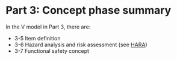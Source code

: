 # Part 3: Concept phase summary

In the V model in Part 3,  there are:

* 3-5 Item definition
* 3-6 Hazard analysis and risk assessment \(see [HARA](https://app.gitbook.com/@lingqiao/s/iso-26262/~/drafts/-MAlmPDbj0K8ECNmTBWH/methodologies/hazard-analysis-and-risk-assessment-hara)\)
* 3-7 Functional safety concept

